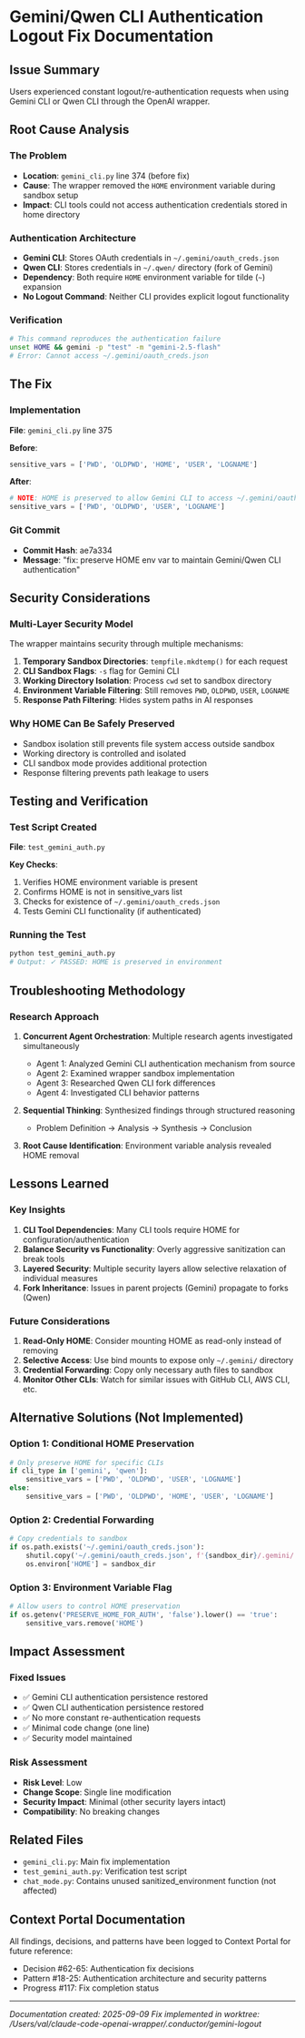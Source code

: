 # Gemini/Qwen CLI Authentication Logout Fix Documentation

## Issue Summary
Users experienced constant logout/re-authentication requests when using Gemini CLI or Qwen CLI through the OpenAI wrapper.

## Root Cause Analysis

### The Problem
- **Location**: `gemini_cli.py` line 374 (before fix)
- **Cause**: The wrapper removed the `HOME` environment variable during sandbox setup
- **Impact**: CLI tools could not access authentication credentials stored in home directory

### Authentication Architecture
- **Gemini CLI**: Stores OAuth credentials in `~/.gemini/oauth_creds.json`
- **Qwen CLI**: Stores credentials in `~/.qwen/` directory (fork of Gemini)
- **Dependency**: Both require `HOME` environment variable for tilde (`~`) expansion
- **No Logout Command**: Neither CLI provides explicit logout functionality

### Verification
```bash
# This command reproduces the authentication failure
unset HOME && gemini -p "test" -m "gemini-2.5-flash"
# Error: Cannot access ~/.gemini/oauth_creds.json
```

## The Fix

### Implementation
**File**: `gemini_cli.py` line 375

**Before**:
```python
sensitive_vars = ['PWD', 'OLDPWD', 'HOME', 'USER', 'LOGNAME']
```

**After**:
```python
# NOTE: HOME is preserved to allow Gemini CLI to access ~/.gemini/oauth_creds.json
sensitive_vars = ['PWD', 'OLDPWD', 'USER', 'LOGNAME']
```

### Git Commit
- **Commit Hash**: ae7a334
- **Message**: "fix: preserve HOME env var to maintain Gemini/Qwen CLI authentication"

## Security Considerations

### Multi-Layer Security Model
The wrapper maintains security through multiple mechanisms:

1. **Temporary Sandbox Directories**: `tempfile.mkdtemp()` for each request
2. **CLI Sandbox Flags**: `-s` flag for Gemini CLI
3. **Working Directory Isolation**: Process `cwd` set to sandbox directory
4. **Environment Variable Filtering**: Still removes `PWD`, `OLDPWD`, `USER`, `LOGNAME`
5. **Response Path Filtering**: Hides system paths in AI responses

### Why HOME Can Be Safely Preserved
- Sandbox isolation still prevents file system access outside sandbox
- Working directory is controlled and isolated
- CLI sandbox mode provides additional protection
- Response filtering prevents path leakage to users

## Testing and Verification

### Test Script Created
**File**: `test_gemini_auth.py`

**Key Checks**:
1. Verifies HOME environment variable is present
2. Confirms HOME is not in sensitive_vars list
3. Checks for existence of `~/.gemini/oauth_creds.json`
4. Tests Gemini CLI functionality (if authenticated)

### Running the Test
```bash
python test_gemini_auth.py
# Output: ✓ PASSED: HOME is preserved in environment
```

## Troubleshooting Methodology

### Research Approach
1. **Concurrent Agent Orchestration**: Multiple research agents investigated simultaneously
   - Agent 1: Analyzed Gemini CLI authentication mechanism from source
   - Agent 2: Examined wrapper sandbox implementation
   - Agent 3: Researched Qwen CLI fork differences
   - Agent 4: Investigated CLI behavior patterns

2. **Sequential Thinking**: Synthesized findings through structured reasoning
   - Problem Definition → Analysis → Synthesis → Conclusion

3. **Root Cause Identification**: Environment variable analysis revealed HOME removal

## Lessons Learned

### Key Insights
1. **CLI Tool Dependencies**: Many CLI tools require HOME for configuration/authentication
2. **Balance Security vs Functionality**: Overly aggressive sanitization can break tools
3. **Layered Security**: Multiple security layers allow selective relaxation of individual measures
4. **Fork Inheritance**: Issues in parent projects (Gemini) propagate to forks (Qwen)

### Future Considerations
1. **Read-Only HOME**: Consider mounting HOME as read-only instead of removing
2. **Selective Access**: Use bind mounts to expose only `~/.gemini/` directory
3. **Credential Forwarding**: Copy only necessary auth files to sandbox
4. **Monitor Other CLIs**: Watch for similar issues with GitHub CLI, AWS CLI, etc.

## Alternative Solutions (Not Implemented)

### Option 1: Conditional HOME Preservation
```python
# Only preserve HOME for specific CLIs
if cli_type in ['gemini', 'qwen']:
    sensitive_vars = ['PWD', 'OLDPWD', 'USER', 'LOGNAME']
else:
    sensitive_vars = ['PWD', 'OLDPWD', 'HOME', 'USER', 'LOGNAME']
```

### Option 2: Credential Forwarding
```python
# Copy credentials to sandbox
if os.path.exists('~/.gemini/oauth_creds.json'):
    shutil.copy('~/.gemini/oauth_creds.json', f'{sandbox_dir}/.gemini/')
    os.environ['HOME'] = sandbox_dir
```

### Option 3: Environment Variable Flag
```python
# Allow users to control HOME preservation
if os.getenv('PRESERVE_HOME_FOR_AUTH', 'false').lower() == 'true':
    sensitive_vars.remove('HOME')
```

## Impact Assessment

### Fixed Issues
- ✅ Gemini CLI authentication persistence restored
- ✅ Qwen CLI authentication persistence restored
- ✅ No more constant re-authentication requests
- ✅ Minimal code change (one line)
- ✅ Security model maintained

### Risk Assessment
- **Risk Level**: Low
- **Change Scope**: Single line modification
- **Security Impact**: Minimal (other security layers intact)
- **Compatibility**: No breaking changes

## Related Files
- `gemini_cli.py`: Main fix implementation
- `test_gemini_auth.py`: Verification test script
- `chat_mode.py`: Contains unused sanitized_environment function (not affected)

## Context Portal Documentation
All findings, decisions, and patterns have been logged to Context Portal for future reference:
- Decision #62-65: Authentication fix decisions
- Pattern #18-25: Authentication architecture and security patterns
- Progress #117: Fix completion status

---
*Documentation created: 2025-09-09*
*Fix implemented in worktree: /Users/val/claude-code-openai-wrapper/.conductor/gemini-logout*
